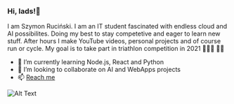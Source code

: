 ### Hi, lads!👋
I am Szymon Ruciński. I am an IT student fascinated with endless cloud and AI possibilites. Doing my best to stay competetive and eager to learn new stuff. After hours I make YouTube videos, personal projects and of course run or cycle. My goal is to take part in triathlon competition in 2021 🥈🏃‍♂️ 🚴‍♀️

- 🌱 I’m currently learning Node.js, React and Python
- 👯 I’m looking to collaborate on AI and WebApps projects
- 📫 [Reach me](https://www.szymonrucinski.pl)

![Alt Text](https://media.giphy.com/media/vFKqnCdLPNOKc/giphy.gif)
